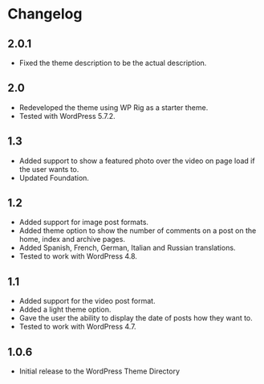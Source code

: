 # Changelog

## 2.0.1
- Fixed the theme description to be the actual description.

## 2.0
- Redeveloped the theme using WP Rig as a starter theme.
- Tested with WordPress 5.7.2.

## 1.3
- Added support to show a featured photo over the video on page load if the user wants to.
- Updated Foundation.

## 1.2
- Added support for image post formats.
- Added theme option to show the number of comments on a post on the home, index and archive pages.
- Added Spanish, French, German, Italian and Russian translations.
- Tested to work with WordPress 4.8.

## 1.1
- Added support for the video post format.
- Added a light theme option.
- Gave the user the ability to display the date of posts how they want to.
- Tested to work with WordPress 4.7.

## 1.0.6
- Initial release to the WordPress Theme Directory
